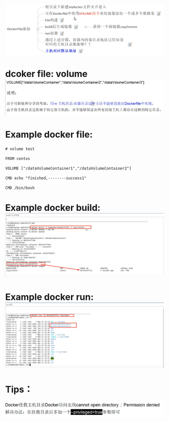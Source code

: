 ![](/assets/volume-add2.png)

# **dcoker file: volume**![](/assets/volume-dockerfile1.png)

# **Example docker file:**

`# volume test
`

`FROM centos
`

`VOLUME ["/dataVolumeContainer1","/dataVolumeContainer2"]
`

`CMD echo "finished,--------success1"
`

`CMD /bin/bash`



# Example docker build:![](/assets/volume-dockerbuild.png)

# Example docker run:![](/assets/volume-dcokerrun.png)

# Tips：

![](/assets/volume-tips.png)



